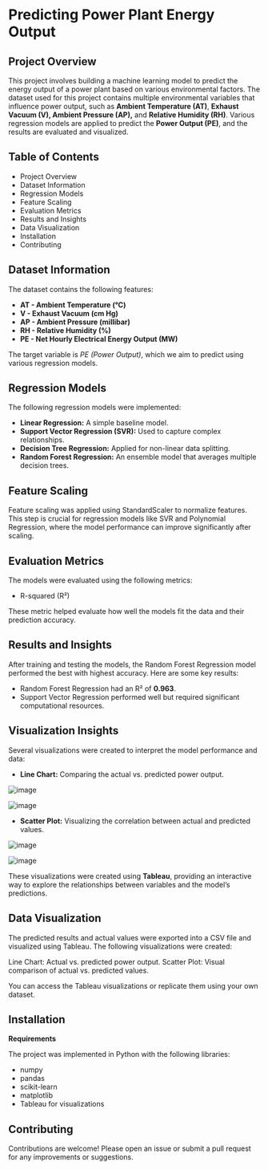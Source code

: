 # Predicting Power Plant Energy Output
## Project Overview
This project involves building a machine learning model to predict the energy output of a power plant based on various environmental factors. The dataset used for this project contains multiple environmental variables that influence power output, such as **Ambient Temperature (AT)**, **Exhaust Vacuum (V), Ambient Pressure (AP),** and **Relative Humidity (RH)**. Various regression models are applied to predict the **Power Output (PE)**, and the results are evaluated and visualized.

## Table of Contents
+ Project Overview
+ Dataset Information
+ Regression Models
+ Feature Scaling
+ Evaluation Metrics
+ Results and Insights
+ Data Visualization
+ Installation
+ Contributing

## Dataset Information
The dataset contains the following features:

+ **AT - Ambient Temperature (°C)**
+ **V - Exhaust Vacuum (cm Hg)**
+ **AP - Ambient Pressure (millibar)**
+ **RH - Relative Humidity (%)**
+ **PE - Net Hourly Electrical Energy Output (MW)**

The target variable is _PE (Power Output)_, which we aim to predict using various regression models.

## Regression Models
The following regression models were implemented:

+ **Linear Regression:** A simple baseline model.
+ **Support Vector Regression (SVR):** Used to capture complex relationships.
+ **Decision Tree Regression:** Applied for non-linear data splitting.
+ **Random Forest Regression:** An ensemble model that averages multiple decision trees.

## Feature Scaling

Feature scaling was applied using StandardScaler to normalize features. This step is crucial for regression models like SVR and Polynomial Regression, where the model performance can improve significantly after scaling.

## Evaluation Metrics
The models were evaluated using the following metrics:

+ R-squared (R²)

These metric helped evaluate how well the models fit the data and their prediction accuracy.

## Results and Insights
After training and testing the models, the Random Forest Regression model performed the best with highest accuracy. Here are some key results:

+ Random Forest Regression had an R² of **0.963**.
+ Support Vector Regression performed well but required significant computational resources.

## Visualization Insights
Several visualizations were created to interpret the model performance and data:

+ **Line Chart:** Comparing the actual vs. predicted power output.

![image](https://github.com/user-attachments/assets/2162e61a-65f6-4467-8375-55788684a730)

![image](https://github.com/user-attachments/assets/e3b5bbff-e660-4139-be8d-44b92e8e214f)

+ **Scatter Plot:** Visualizing the correlation between actual and predicted values.

![image](https://github.com/user-attachments/assets/5f42b5bc-2e7e-461b-9176-ff4ae46276bd)

![image](https://github.com/user-attachments/assets/915a1887-6c45-4cc9-9353-9e6f7e65fc85)


These visualizations were created using **Tableau**, providing an interactive way to explore the relationships between variables and the model’s predictions.

## Data Visualization
The predicted results and actual values were exported into a CSV file and visualized using Tableau. The following visualizations were created:

Line Chart: Actual vs. predicted power output.
Scatter Plot: Visual comparison of actual vs. predicted values.

You can access the Tableau visualizations or replicate them using your own dataset.

## Installation
**Requirements**

The project was implemented in Python with the following libraries:

+ numpy
+ pandas
+ scikit-learn
+ matplotlib
+ Tableau for visualizations


## Contributing
Contributions are welcome! Please open an issue or submit a pull request for any improvements or suggestions.
